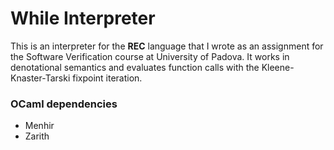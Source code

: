 # While Interpreter

This is an interpreter for the **REC** language that I wrote as an assignment for the Software Verification course at University of Padova. It works in denotational semantics and evaluates function calls with the Kleene-Knaster-Tarski fixpoint iteration.

### OCaml dependencies

- Menhir
- Zarith
